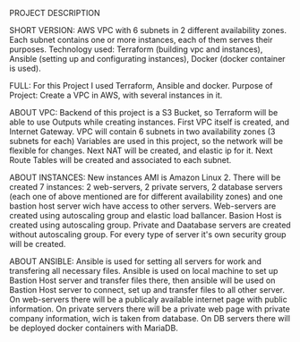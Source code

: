 PROJECT DESCRIPTION

SHORT VERSION:
AWS VPC with 6 subnets in 2 different availability zones.
Each subnet contains one or more instances,
each of them serves their purposes.
Technology used: Terraform (building vpc and instances),
Ansible (setting up and configurating instances), Docker (docker container is used).

FULL:
For this Project I used Terraform, Ansible and docker.
Purpose of Project: Create a VPC in AWS, with several instances in it.

ABOUT VPC: 
Backend of this project is a S3 Bucket, so Terraform will be able to use Outputs while creating instances.
First VPC itself is created, and Internet Gateway.
VPC will contain 6 subnets in two availability zones (3 subnets for each)
Variables are used in this project, so the network will be flexible for changes.
Next NAT will be created, and elastic ip for it.
Next Route Tables will be created and associated to each subnet.

ABOUT INSTANCES:
New instances AMI is Amazon Linux 2.
There will be created 7 instances: 2 web-servers, 2 private servers, 2 database servers
(each one of above mentioned are for different availability zones) and one bastion host server
wich have access to other servers.
Web-servers are created using autoscaling group and elastic load ballancer.
Basion Host is created using autoscaling group.
Private and Daatabase servers are created without autoscaling group.
For every type of server it's own security group will be created.

ABOUT ANSIBLE:
Ansible is used for setting all servers for work and transfering all necessary files.
Ansible is used on local machine to set up Bastion Host server and transfer files there,
then ansible will be used on Bastion Host server to connect, set up and transfer files to all other server.
On web-servers there will be a publicaly available internet page with public information.
On private servers there will be a private web page with private company information, wich is taken from database.
On DB servers there will be deployed docker containers with MariaDB.
